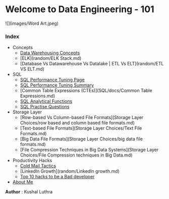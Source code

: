 # Welcome to Data Engineering - 101

![](images/Word Art.jpeg)



### Index
  - Concepts
    - [Data Warehousing Concepts](./SQL/docs/Data-Warehousing-basics.md)
    - [ELK](random/ELK Stack.md)
    - [Database Vs Datawarehouse Vs Datalake | ETL Vs ELT](random/ETL VS ELT.md)
  - SQL
      - [SQL Performance Tuning Page](./SQL/docs/sql_performance_tuning.md)
      - [SQL Performance Tuning Summary](./SQL/docs/sql_performance_tuning_summary.md)
      - [Common Table Expressions (CTEs)](SQL/docs/Common Table Expressions.md)
      - [SQL Analytical Functions](SQL/docs/sql-analytical-functions.md)
      - [SQL Practise Questions](SQL/docs/sql-practise-questions.md)
  - Storage Layer <br>
    - [Row-based Vs Column-based File Formats](Storage Layer Choices/row based and column based file formats.md) <br>
    - [Text-based File Formats](Storage Layer Choices/Text File Formats.md) <br>
    - [Big Data File Formats](Storage Layer Choices/big data file formats.md) <br>
    - [File Compression Techniques in Big Data Systems](Storage Layer Choices/File Compression techniques in Big Data.md)<br>
  - Productivity Hacks
      - [Cold Mail Tactics](random/cold_mails.md)
      - [LinkedIn Growth](random/LinkedIn growth.md)
      - [Top 10 hacks to be a Bad developer](random/Top-10-hacks-to-be-a-Bad-Developer.md)
  - [About Me](aboutme.md)

 **Author** : Kushal Luthra <br>